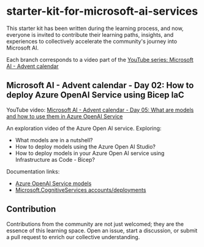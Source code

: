 # starter-kit-for-microsoft-ai-services

This starter kit has been written during the learning process, and now, everyone is invited to
contribute their learning paths, insights, and experiences to collectively accelerate the
community's journey into Microsoft AI.

Each branch corresponds to a video part of the [YouTube series: Microsoft AI - Advent calendar](https://www.youtube.com/watch?v=w7vU_szVncI&list=PLnh_yRm70-C2QtNLJ4q3_-O91EqjJbRbx)

## Microsoft AI - Advent calendar - Day 02: How to deploy Azure OpenAI Service using Bicep IaC

YouTube video: [Microsoft AI - Advent calendar - Day 05: What are models and how to use them in Azure OpenAI Service](https://youtu.be/LdKUmuzWmFs)

An exploration video of the Azure Open AI service. Exploring:

- What models are in a nutshell?
- How to deploy models using the Azure Open AI Studio?
- How to deploy models in your Azure Open AI service using Infrastructure as Code - Bicep?

Documentation links:

- [Azure OpenAI Service models](https://learn.microsoft.com/en-us/azure/ai-services/openai/concepts/models?wt.mc_id=DT-MVP-5005327)
- [Microsoft.CognitiveServices accounts/deployments](https://learn.microsoft.com/en-us/azure/templates/microsoft.cognitiveservices/accounts/deployments?pivots=deployment-language-bicep?wt.mc_id=DT-MVP-5005327)

## Contribution

Contributions from the community are not just welcomed; they are the essence of this learning space.
Open an issue, start a discussion, or submit a pull request to enrich our collective understanding.
